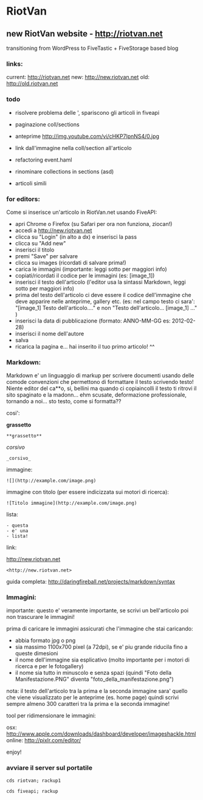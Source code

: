 # RiotVan
## new RiotVan website - http://riotvan.net

transitioning from WordPress to FiveTastic + FiveStorage based blog


### links:

current: http://riotvan.net
new: http://new.riotvan.net
old: http://old.riotvan.net


### todo

- risolvere problema delle ', spariscono gli articoli in fiveapi
- paginazione coll/sections
- anteprime http://img.youtube.com/vi/cHKP7lpnNS4/0.jpg

- link dall'immagine nella coll/section all'articolo
- refactoring event.haml
- rinominare collections in sections (asd)
- articoli simili

### for editors:

Come si inserisce un'articolo in RiotVan.net usando FiveAPI:

- apri Chrome o Firefox (su Safari per ora non funziona, ziocan!)
- accedi a http://new.riotvan.net
- clicca su "Login" (in alto a dx) e inserisci la pass
- clicca su "Add new"
- inserisci il titolo
- premi "Save" per salvare
- clicca su images (ricordati di salvare prima!)
- carica le immagini (importante: leggi sotto per maggiori info)
- copiati/ricordati il codice per le immagini (es: [image_1])
- inserisci il testo dell'articolo (l'editor usa la sintassi Markdown, leggi sotto per maggiori info)
- prima del testo dell'articolo ci deve essere il codice dell'immagine che deve apparire nelle anteprime, gallery etc. (es: nel campo testo ci sara': "[image_1] Testo dell'articolo...." e non "Testo dell'articolo... [image_1] ..." ) 
- inserisci la data di pubblicazione (formato: ANNO-MM-GG es: 2012-02-28)
- inserisci il nome dell'autore
- salva
- ricarica la pagina e... hai inserito il tuo primo articolo! ^^


### Markdown:

Markdown e' un linguaggio di markup per scrivere documenti usando delle comode convenzioni che permettono di formattare il testo scrivendo testo! Niente editor del ca**o, si, bellini ma quando ci copiaincolli il testo ti ritrovi il sito spaginato e la madonn... ehm scusate, deformazione professionale, tornando a noi...
sto testo, come si formatta??

cosi':

**grassetto**

    **grassetto**

_corsivo_

    _corsivo_

immagine:

    ![](http://example.com/image.png)

immagine con titolo (per essere indicizzata sui motori di ricerca):

    ![Titolo immagine](http://example.com/image.png)

lista:

    - questa
    - e' una
    - lista!   

link:

<http://new.riotvan.net>  

    <http://new.riotvan.net>    


guida completa:
http://daringfireball.net/projects/markdown/syntax


### Immagini:

importante: questo e' veramente importante, se scrivi un bell'articolo poi non trascurare le immagini!

prima di caricare le immagini assicurati che l'immagine che stai caricando:

- abbia formato jpg o png
- sia massimo 1100x700 pixel (a 72dpi), se e' piu grande riducila fino a queste dimesioni
- il nome dell'immagine sia esplicativo (molto importante per i motori di ricerca e per le fotogallery)
- il nome sia tutto in minuscolo e senza spazi (quindi "Foto della Manifestazione.PNG" diventa "foto_della_manifestazione.png")


nota: il testo dell'articolo tra la prima e la seconda immagine sara' quello che viene visualizzato per le anteprime (es. home page) quindi scrivi sempre almeno 300 caratteri tra la prima e la seconda immagine!


tool per ridimensionare le immagini:

osx: http://www.apple.com/downloads/dashboard/developer/imageshackle.html
online: http://pixlr.com/editor/

enjoy!


### avviare il server sul portatile

    cds riotvan; rackup1

    cds fiveapi; rackup
